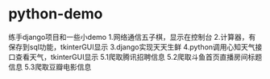 # python-demo
练手django项目和一些小demo
1.网络通信五子棋，显示在控制台
2.计算器，有保存到sql功能，tkinterGUI显示
3.django实现天天生鲜
4.python调用心知天气接口查看天气，tkinterGUI显示
5.1爬取腾讯招聘信息
5.2爬取斗鱼首页直播房间标题信息
5.3爬取豆瓣电影信息
